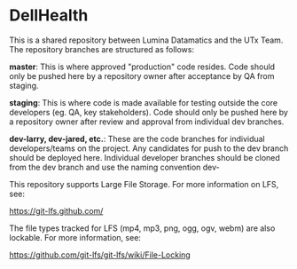 # DellHealth

This is a shared repository between Lumina Datamatics and the UTx Team.  The repository branches are structured as follows:

<b>master</b>:  This is where approved "production" code resides.  Code should only be pushed here by a repository owner after acceptance by QA from staging.

<b>staging</b>:  This is where code is made available for testing outside the core developers (eg. QA, key stakeholders).  Code should only be pushed here by a repository owner after review and approval from individual dev branches.

<b>dev-larry, dev-jared, etc.</b>:  These are the code branches for individual developers/teams on the project.  Any candidates for push to the dev branch should be deployed here. Individual developer branches should be cloned from the dev branch and use the naming convention dev-<first name of developer or team>

This repository supports Large File Storage.  For more information on LFS, see:

https://git-lfs.github.com/

The file types tracked for LFS (mp4, mp3, png, ogg, ogv, webm) are also lockable. For more information, see:

https://github.com/git-lfs/git-lfs/wiki/File-Locking
